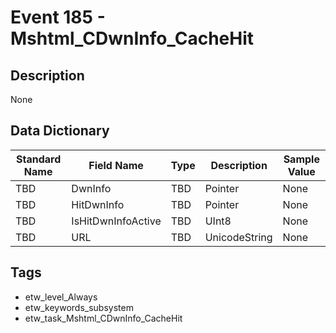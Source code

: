 # Event 185 - Mshtml_CDwnInfo_CacheHit

## Description
None

## Data Dictionary
|Standard Name|Field Name|Type|Description|Sample Value|
|---|---|---|---|---|
|TBD|DwnInfo|TBD|Pointer|None|None|
|TBD|HitDwnInfo|TBD|Pointer|None|None|
|TBD|IsHitDwnInfoActive|TBD|UInt8|None|None|
|TBD|URL|TBD|UnicodeString|None|None|

## Tags
* etw_level_Always
* etw_keywords_subsystem
* etw_task_Mshtml_CDwnInfo_CacheHit